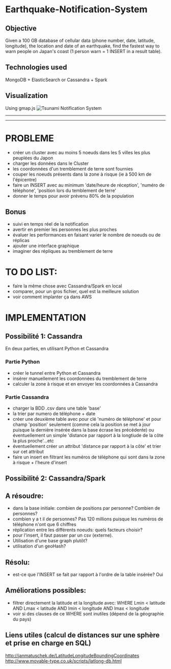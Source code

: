 # Earthquake-Notification-System
## Objective
Given a 100 GB database of cellular data (phone number, date, latitude, longitude), the location and date of an earthquake, find the fastest way to warn people on Japan's coast (1 person warn = 1 INSERT in a result table).

## Technologies used
MongoDB + ElasticSearch or Cassandra + Spark

## Visualization
Using gmap.js
![Tsunami Notification System]([http://www.hostingpics.net/viewer.php?id=522998visualization.png)

------------------------------------------------------------------------------------------------------------------
------------------------------------------------------------------------------------------------------------------

# PROBLEME
- créer un cluster avec au moins 5 noeuds dans les 5 villes les plus peuplées du Japon
- charger les données dans le Cluster
- les coordonnées d'un tremblement de terre sont fournies
- couper les noeuds présents dans la zone à risque (ie à 500 km de l'épicentre)
- faire un INSERT avec au minimum 'date/heure de réception', 'numéro de téléphone', 'position lors du temblement de terre'
- donner le temps pour avoir prévenu 80% de la population

## Bonus
- suivi en temps réel de la notification
- avertir en premier les personnes les plus proches
- évaluer les performances en faisant varier le nombre de noeuds ou de réplicas
- ajouter une interface graphique
- imaginer des répliques au tremblement de terre

# TO DO LIST:
- faire la même chose avec Cassandra/Spark en local
- comparer, pour un gros fichier, quel est la meilleure solution
- voir comment implanter ça dans AWS

# IMPLEMENTATION

## Possibilité 1: Cassandra
En deux parties, en utilisant Python et Cassandra

### Partie Python
- créer le tunnel entre Python et Cassandra
- insérer manuellement les coordonnées du tremblement de terre
- calculer la zone à risque et en envoyer les coordonnées à Cassandra

### Partie Cassandra
- charger la BDD .csv dans une table 'base'
- la trier par numero de téléphone + date
- créer une deuxième table avec pour clé 'numéro de téléphone' et pour champ 'position' seulement (comme cela la position se met à jour puisque la dernière insérée dans la base écrase les précédente) ou éventuellement un simple 'distance par rapport à la longtiude de la côte la plus proche'...etc 
- éventuellement créer un attribut 'distance par rapport à la côte' et trier sur cet attribut
- faire un insert en filtrant les numéros de téléphone qui sont dans la zone à risque + l'heure d'insert

## Possibilité 2: Cassandra/Spark

## A résoudre:
- dans la base initiale: combien de positions par personne? Combien de personnes?
- combien y a t il de personnes? Pas 120 millions puisque les numéros de téléphone n'ont que 6 chiffres
- réplication entre les différents noeuds: quels facteurs choisir?
- pour l'insert, il faut passer par un csv (externe). 
- Utilisation d'une base graph plutôt?
- utilisation d'un geoHash?

## Résolu:
- est-ce que l'INSERT se fait par rapport à l'ordre de la table insérée? Oui

## Améliorations possibles:
- filtrer directement la latitude et la longitude avec:
WHERE Lmin < latitude AND Lmax < latitude AND lmin < longitude AND lmax < longitude 
- voir si des clauses de ce WHERE sont inutiles (dépend de la géographie du pays)

## Liens utiles (calcul de distances sur une sphère et prise en charge en SQL)
http://janmatuschek.de/LatitudeLongitudeBoundingCoordinates
http://www.movable-type.co.uk/scripts/latlong-db.html
